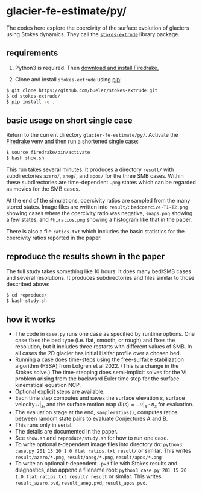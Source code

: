 # glacier-fe-estimate/py/

The codes here explore the coercivity of the surface evolution of glaciers using Stokes dynamics.  They call the [`stokes-extrude`](https://github.com/bueler/stokes-extrude) library package.

## requirements

1. Python3 is required.  Then [download and install Firedrake.](https://www.firedrakeproject.org/download.html)

2. Clone and install `stokes-extrude` using [pip](https://pypi.org/project/pip/):

```bash
$ git clone https://github.com/bueler/stokes-extrude.git
$ cd stokes-extrude/
$ pip install -e .
```

## basic usage on short single case

Return to the current directory `glacier-fe-estimate/py/`.  Activate the [Firedrake](https://www.firedrakeproject.org/) venv and then run a shortened single case:

```bash
$ source firedrake/bin/activate
$ bash show.sh
```

This run takes several minutes.  It produces a directory `result/` with subdirectories `azero/`, `aneg/`, and `apos/` for the three SMB cases.  Within these subdirectories are time-dependent `.png` states which can be regarded as movies for the SMB cases.

At the end of the simulations, coercivity ratios are sampled from the many stored states.  Image files are written into `result/`: `badcoercive-T1-T2.png` showing cases where the coercivity ratio was negative, `snaps.png` showing a few states, and `Phiratios.png` showing a histogram like that in the paper.

There is also a file `ratios.txt` which includes the basic statistics for the coercivity ratios reported in the paper.

## reproduce the results shown in the paper

The full study takes something like 10 hours.  It does many bed/SMB cases and several resolutions.  It produces subdirectories and files similar to those described above:

```bash
$ cd reproduce/
$ bash study.sh
```

## how it works

  * The code in `case.py` runs one case as specified by runtime options.  One case fixes the bed type (i.e. flat, smooth, or rough) and fixes the resolution, but it includes three restarts with different values of SMB.  In all cases the 2D glacier has initial Halfar profile over a chosen bed.
  * Running a case does time-steps using the free-surface stabilization algorithm (FSSA) from Lofgren et al 2022.  (This is a change in the Stokes solve.)  The time-stepping does semi-implicit solves for the VI problem arising from the backward Euler time step for the surface kinematical equation NCP.
  * Optional explicit steps are available.
  * Each time step computes and saves the surface elevation $s$, surface velocity $u|_s$, and the surface motion map $\Phi(s) = - u|_s \cdot n_s$ for evaluation.
  * The evaluation stage at the end, `sampleratios()`, computes ratios between random state pairs to evaluate Conjectures A and B.
  * This runs only in serial.
  * The details are documented in the paper.
  * See `show.sh` and `reproduce/study.sh` for how to run one case.
  * To write optional $t$-dependent image files into directory do: `python3 case.py 201 15 20 1.0 flat ratios.txt result/` or similar.  This writes `result/azero/*.png`, `result/aneg/*.png`, `result/apos/*.png`
  * To write an optional $t$-dependent `.pvd` file with Stokes results and diagnostics, also append a filename root: `python3 case.py 201 15 20 1.0 flat ratios.txt result/ result` or similar.  This writes `result_azero.pvd`, `result_aneg.pvd`, `result_apos.pvd`.
